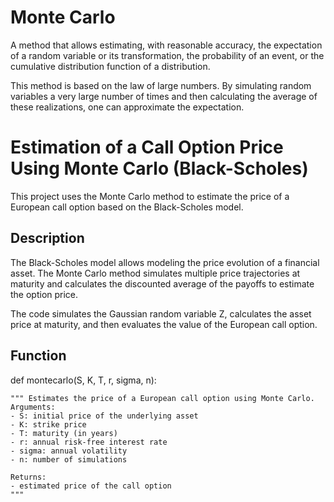 # Monte Carlo
A method that allows estimating, with reasonable accuracy, the expectation of a random variable or its transformation, the probability of an event, or the cumulative distribution function of a distribution.

This method is based on the law of large numbers. By simulating random variables a very large number of times and then calculating the average of these realizations, one can approximate the expectation.

#  Estimation of a Call Option Price Using Monte Carlo (Black-Scholes)
This project uses the Monte Carlo method to estimate the price of a European call option based on the Black-Scholes model.

## Description
The Black-Scholes model allows modeling the price evolution of a financial asset.
The Monte Carlo method simulates multiple price trajectories at maturity and calculates the discounted average of the payoffs to estimate the option price.

The code simulates the Gaussian random variable Z, calculates the asset price at maturity, and then evaluates the value of the European call option.

## Function 

def montecarlo(S, K, T, r, sigma, n):
    
    """ Estimates the price of a European call option using Monte Carlo.
    Arguments:
    - S: initial price of the underlying asset
    - K: strike price
    - T: maturity (in years)
    - r: annual risk-free interest rate
    - sigma: annual volatility
    - n: number of simulations

    Returns:
    - estimated price of the call option
    """
